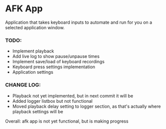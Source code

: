 # AFK App
Application that takes keyboard inputs to automate and run for you on a selected application window.

### TODO:
 - Implement playback
 - Add live log to show pause/unpause times
 - Implement save/load of keyboard recordings
 - Keyboard press settings implementation
 - Application settings

 ### CHANGE LOG:
  - Playback not yet implemented, but in next commit it will be
  - Added logger listbox but not functional
  - Moved playback delay setting to logger section, as that's actually where playback settings will be

Overall: afk app is not yet functional, but is making progress